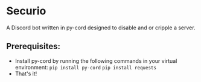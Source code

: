 # Securio
A Discord bot written in py-cord designed to disable and or cripple a server. 

## Prerequisites:
  - Install py-cord by running the following commands in your virtual environment:
  ```pip install py-cord``` ```pip install requests```
  - That's it!
